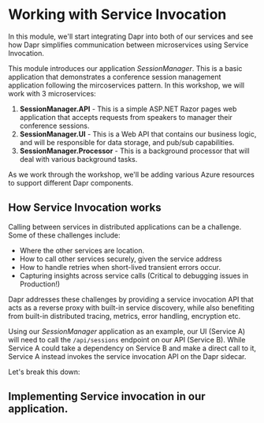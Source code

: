 # Working with Service Invocation

In this module, we'll start integrating Dapr into both of our services and see how Dapr simplifies communication between microservices using Service Invocation.

This module introduces our application *SessionManager*. This is a basic application that demonstrates a conference session management application following the mircoservices pattern. In this workshop, we will work with 3 microservices:

1. **SessionManager.API** - This is a simple ASP.NET Razor pages web application that accepts requests from speakers to manager their conference sessions.
2. **SessionManager.UI** - This is a Web API that contains our business logic, and will be responsible for data storage, and pub/sub capabilities.
3. **SessionManager.Processor** - This is a background processor that will deal with various background tasks.

As we work through the workshop, we'll be adding various Azure resources to support different Dapr components.

## How Service Invocation works

Calling between services in distributed applications can be a challenge. Some of these challenges include:

* Where the other services are location.
* How to call other services securely, given the service address
* How to handle retries when short-lived transient errors occur.
* Capturing insights across service calls (Critical to debugging issues in Production!)

Dapr addresses these challenges by providing a service invocation API that acts as a reverse proxy with built-in service discovery, while also benefiting from built-in distributed tracing, metrics, error handling, encryption etc.

Using our *SessionManager* application as an example, our UI (Service A) will need to call the ```/api/sessions``` endpoint on our API (Service B). While Service A could take a dependency on Service B and make a direct call to it, Service A instead invokes the service invocation API on the Dapr sidecar. 


Let's break this down:

## Implementing Service invocation in our application.